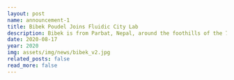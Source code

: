 ```yaml
---
layout: post
name: announcement-1
title: Bibek Poudel Joins Fluidic City Lab
description: Bibek is from Parbat, Nepal, around the foothills of the 7th highest mountain in the world—<a href="https://en.wikipedia.org/wiki/Dhaulagiri">Dhaulagiri</a>. He received his B.E. in Electronics and Communications from Kathmandu Engineering College, <a href="https://en.wikipedia.org/wiki/Tribhuvan_University">Tribhuvan University</a>. He is a jack of many trades including swimming and playing guitar.
date: 2020-08-17
year: 2020
img: assets/img/news/bibek_v2.jpg
related_posts: false
read_more: false
---
```

